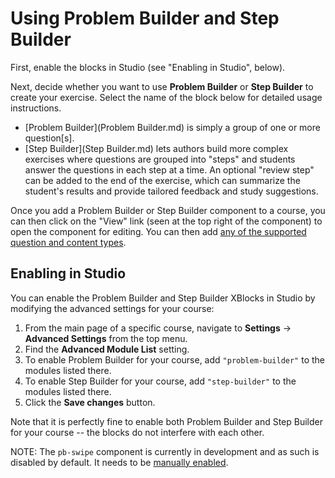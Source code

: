 Using Problem Builder and Step Builder
======================================

First, enable the blocks in Studio (see "Enabling in Studio", below).

Next, decide whether you want to use **Problem Builder** or **Step Builder** to
create your exercise. Select the name of the block below for detailed usage
instructions.

* [Problem Builder](Problem Builder.md) is simply a group of one or more
  question[s].
* [Step Builder](Step Builder.md) lets authors build more complex exercises
  where questions are grouped into "steps" and students answer the questions in
  each step at a time. An optional "review step" can be added to the end of the
  exercise, which can summarize the student's results and provide tailored
  feedback and study suggestions.

Once you add a Problem Builder or Step Builder component to a course, you can
then click on the "View" link (seen at the top right of the component) to open
the component for editing. You can then add [any of the supported question and
content types](Questions.md).


Enabling in Studio
------------------

You can enable the Problem Builder and Step Builder XBlocks in Studio by
modifying the advanced settings for your course:

1. From the main page of a specific course, navigate to **Settings** ->
   **Advanced Settings** from the top menu.
2. Find the **Advanced Module List** setting.
3. To enable Problem Builder for your course, add `"problem-builder"` to the
   modules listed there.
4. To enable Step Builder for your course, add `"step-builder"` to the modules
   listed there.
5. Click the **Save changes** button.

Note that it is perfectly fine to enable both Problem Builder and Step Builder
for your course -- the blocks do not interfere with each other.

NOTE: The ``pb-swipe`` component is currently in development and as such is 
disabled by default. It needs to be 
[manually enabled](Questions.md#swipeable-binary-choice-question).
